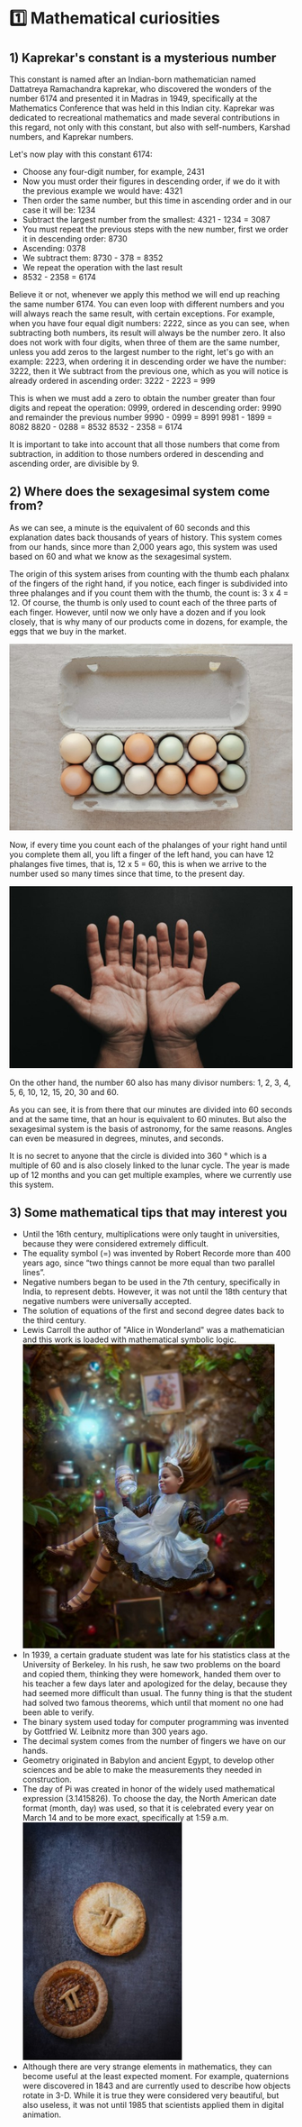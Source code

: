 # 1️⃣ Mathematical curiosities

## 1) Kaprekar's constant is a mysterious number

This constant is named after an Indian-born mathematician named Dattatreya
Ramachandra kaprekar, who discovered the wonders of the number 6174 and
presented it in Madras in 1949, specifically at the Mathematics Conference that
was held in this Indian city. Kaprekar was dedicated to recreational mathematics
and made several contributions in this regard, not only with this constant, but
also with self-numbers, Karshad numbers, and Kaprekar numbers.

Let's now play with this constant 6174:

- Choose any four-digit number, for example, 2431
- Now you must order their figures in descending order, if we do it with the
  previous example we would have: 4321
- Then order the same number, but this time in ascending order and in our case
  it will be: 1234
- Subtract the largest number from the smallest: 4321 - 1234 = 3087
- You must repeat the previous steps with the new number, first we order it in
  descending order: 8730
- Ascending: 0378
- We subtract them: 8730 - 378 = 8352
- We repeat the operation with the last result
- 8532 - 2358 = 6174

Believe it or not, whenever we apply this method we will end up reaching the
same number 6174. You can even loop with different numbers and you will always
reach the same result, with certain exceptions. For example, when you have four
equal digit numbers: 2222, since as you can see, when subtracting both numbers,
its result will always be the number zero. It also does not work with four
digits, when three of them are the same number, unless you add zeros to the
largest number to the right, let's go with an example: 2223, when ordering it in
descending order we have the number: 3222, then it We subtract from the previous
one, which as you will notice is already ordered in ascending order: 3222 - 2223
= 999

This is when we must add a zero to obtain the number greater than four digits
and repeat the operation: 0999, ordered in descending order: 9990 and remainder
the previous number 9990 - 0999 = 8991 9981 - 1899 = 8082 8820 - 0288 = 8532
8532 - 2358 = 6174

It is important to take into account that all those numbers that come from
subtraction, in addition to those numbers ordered in descending and ascending
order, are divisible by 9.

## 2) Where does the sexagesimal system come from?

As we can see, a minute is the equivalent of 60 seconds and this explanation
dates back thousands of years of history. This system comes from our hands,
since more than 2,000 years ago, this system was used based on 60 and what we
know as the sexagesimal system.

The origin of this system arises from counting with the thumb each phalanx of
the fingers of the right hand, if you notice, each finger is subdivided into
three phalanges and if you count them with the thumb, the count is: 3 x 4 = 12.
Of course, the thumb is only used to count each of the three parts of each
finger. However, until now we only have a dozen and if you look closely, that is
why many of our products come in dozens, for example, the eggs that we buy in
the market.

![first](_static/images/curiosities/image1.jpeg)

Now, if every time you count each of the phalanges of your right hand until you
complete them all, you lift a finger of the left hand, you can have 12 phalanges
five times, that is, 12 x 5 = 60, this is when we arrive to the number used so
many times since that time, to the present day.

![second](_static/images/curiosities/image2.jpeg)

On the other hand, the number 60 also has many divisor numbers: 1, 2, 3, 4, 5,
6, 10, 12, 15, 20, 30 and 60.

As you can see, it is from there that our minutes are divided into 60 seconds
and at the same time, that an hour is equivalent to 60 minutes. But also the
sexagesimal system is the basis of astronomy, for the same reasons. Angles can
even be measured in degrees, minutes, and seconds.

It is no secret to anyone that the circle is divided into 360 ° which is a
multiple of 60 and is also closely linked to the lunar cycle. The year is made
up of 12 months and you can get multiple examples, where we currently use this
system.

## 3) Some mathematical tips that may interest you

- Until the 16th century, multiplications were only taught in universities,
  because they were considered extremely difficult.
- The equality symbol (=) was invented by Robert Recorde more than 400 years
  ago, since “two things cannot be more equal than two parallel lines”.
- Negative numbers began to be used in the 7th century, specifically in India,
  to represent debts. However, it was not until the 18th century that negative
  numbers were universally accepted.
- The solution of equations of the first and second degree dates back to the
  third century.
- Lewis Carroll the author of "Alice in Wonderland" was a mathematician and this
  work is loaded with mathematical symbolic logic.
  ![third](_static/images/curiosities/image3.jpeg)
- In 1939, a certain graduate student was late for his statistics class at the
  University of Berkeley. In his rush, he saw two problems on the board and
  copied them, thinking they were homework, handed them over to his teacher a
  few days later and apologized for the delay, because they had seemed more
  difficult than usual. The funny thing is that the student had solved two
  famous theorems, which until that moment no one had been able to verify.
- The binary system used today for computer programming was invented by
  Gottfried W. Leibnitz more than 300 years ago.
- The decimal system comes from the number of fingers we have on our hands.
- Geometry originated in Babylon and ancient Egypt, to develop other sciences
  and be able to make the measurements they needed in construction.
- The day of Pi was created in honor of the widely used mathematical expression
  (3.1415826). To choose the day, the North American date format (month, day)
  was used, so that it is celebrated every year on March 14 and to be more
  exact, specifically at 1:59 a.m.
  ![fourth](_static/images/curiosities/image4.jpeg)
- Although there are very strange elements in mathematics, they can become
  useful at the least expected moment. For example, quaternions were discovered
  in 1843 and are currently used to describe how objects rotate in 3-D. While it
  is true they were considered very beautiful, but also useless, it was not
  until 1985 that scientists applied them in digital animation.
